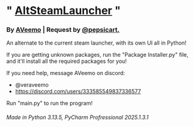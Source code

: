 # " <ins>AltSteamLauncher</ins> "
### By [AVeemo](https://github.com/VeraVeemo) | Request by [@pepsicart.](https://discord.com/users/1353393625006084146)

An alternate to the current steam launcher, with its own UI all in Python!

If you are getting unknown packages, run the "Package Installer.py" file, and it'll install all the required packages for you!

If you need help, message AVeemo on discord:

- @veraveemo
- https://discord.com/users/333585549837336577

Run "main.py" to run the program!

###### Made in Python 3.13.5, PyCharm Profressional 2025.1.3.1